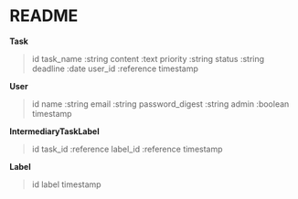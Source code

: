 # README

**Task**
>id
>task_name :string
>content :text
>priority :string
>status :string
>deadline :date
>user_id :reference
>timestamp

**User**
>id
>name :string
>email :string
>password_digest :string
>admin :boolean
>timestamp

**IntermediaryTaskLabel**
>id
>task_id :reference
>label_id :reference
>timestamp

**Label**
>id
>label
>timestamp